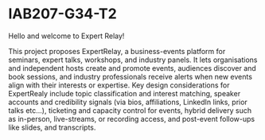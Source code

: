 ﻿# IAB207-G34-T2

Hello and welcome to Expert Relay! 

This project proposes ExpertRelay, a business-events platform for seminars, expert talks, workshops, and industry panels.
It lets organisations and independent hosts create and promote events, audiences discover and book sessions, and industry 
professionals receive alerts when new events align with their interests or expertise.
Key design considerations for ExpertRealy include topic classification and interest matching, speaker accounts and credibility 
signals (via bios, affiliations, LinkedIn links, prior talks etc…), ticketing and capacity control for events, hybrid delivery 
such as in-person, live-streams, or recording access, and post-event follow-ups like slides, and transcripts.
